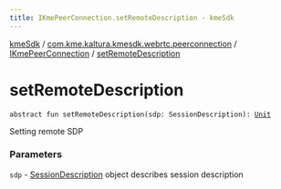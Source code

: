 ```yaml
---
title: IKmePeerConnection.setRemoteDescription - kmeSdk
---
```


[kmeSdk](../../index.html) / [com.kme.kaltura.kmesdk.webrtc.peerconnection](../index.html) / [IKmePeerConnection](index.html) / [setRemoteDescription](./set-remote-description.html)

# setRemoteDescription

`abstract fun setRemoteDescription(sdp: SessionDescription): `[`Unit`](https://kotlinlang.org/api/latest/jvm/stdlib/kotlin/-unit/index.html)

Setting remote SDP

### Parameters

`sdp` - [SessionDescription](#) object describes session description